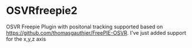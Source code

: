 # OSVRfreepie2
OSVR Freepie Plugin with positonal tracking supported based on https://github.com/thomasgauthier/FreePIE-OSVR.
I've just added support for the x,y,z axis
